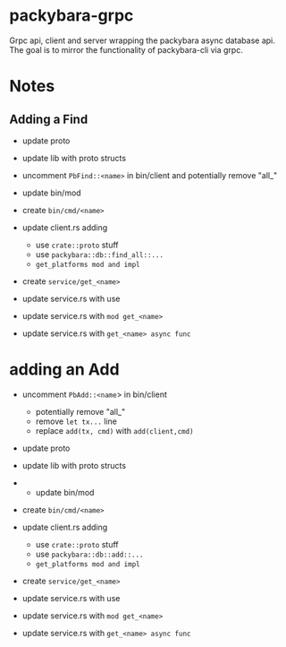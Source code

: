 # packybara-grpc

Grpc api, client and server wrapping the packybara async database api. The goal is to mirror the functionality of packybara-cli via grpc. 

# Notes

## Adding a Find 
* update proto
* update lib with proto structs
* uncomment `PbFind::<name>` in bin/client and        potentially remove "all_"
* update bin/mod
* create `bin/cmd/<name>`
* update client.rs adding 
    * use `crate::proto` stuff
    * use `packybara::db::find_all::...`
    * `get_platforms mod and impl`

* create `service/get_<name>`
* update service.rs with use 
* update service.rs with `mod get_<name>`
* update service.rs with `get_<name> async func`

# adding an Add

* uncomment `PbAdd::<name`> in bin/client 
  * potentially remove "all_"
  * remove `let tx...` line
  * replace `add(tx, cmd)` with `add(client,cmd)`
* update proto
* update lib with proto structs
* * update bin/mod
* create `bin/cmd/<name>`
* update client.rs adding 
    * use `crate::proto` stuff
    * use `packybara::db::add::...`
    * `get_platforms mod and impl`

* create `service/get_<name>`
* update service.rs with use 
* update service.rs with `mod get_<name>`
* update service.rs with `get_<name> async func`